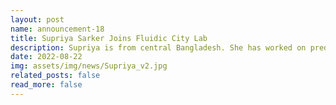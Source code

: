 ```yaml
---
layout: post
name: announcement-18
title: Supriya Sarker Joins Fluidic City Lab
description: Supriya is from central Bangladesh. She has worked on predictive analysis for intelligent transportation systems to ensure safe driving behaviors. Her research interests also include machine learning (reinforcement learning), data science, autonomous vehicles, and explainable AI. If you would like to know more about her projects, please find it <a href="https://scholar.google.com/citations?user=x3yb_SQAAAAJ&hl=en">here</a>. Besides studying, She loves to read story books and watch movies.
date: 2022-08-22
img: assets/img/news/Supriya_v2.jpg 
related_posts: false
read_more: false 
---
```

